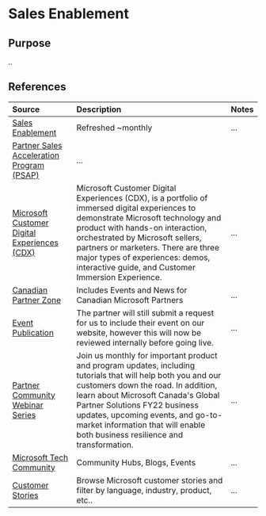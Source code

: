 # Sales Enablement

## Purpose

..

## References


Source | Description | Notes
:----- | :-----  | :-----
[Sales Enablement](https://assetsprod.microsoft.com/mpn/en-us/sales-partner-enablement-guide.pdf)| Refreshed ~monthly | ...
[Partner Sales Acceleration Program (PSAP)](https://partner.microsoft.com/en-US/training/assets#/?search=Partner%20Sales%20Acceleration%20Program)| ...
[Microsoft Customer Digital Experiences (CDX)](https://cdx.transform.microsoft.com)| Microsoft Customer Digital Experiences (CDX), is a portfolio of immersed digital experiences to demonstrate Microsoft technology and product with hands-on interaction, orchestrated by Microsoft sellers, partners or marketers. There are three major types of experiences: demos, interactive guide, and Customer Immersion Experience. |...
[Canadian Partner Zone](https://www.microsoftpartnercommunity.com/t5/Canadian-Partner-Zone/ct-p/canadian-partner)|Includes Events and News for Canadian Microsoft Partners | ...
[Event Publication](https://aka.ms/SubmitEvent)| The partner will still submit a request for us to include their event on our website, however this will now be reviewed internally before going live.|...
[Partner Community Webinar Series](aka.ms/partnercall)|Join us monthly for important product and program updates, including tutorials that will help both you and our customers down the road. In addition, learn about Microsoft Canada's Global Partner Solutions FY22 business updates, upcoming events, and go-to-market information that will enable both business resilience and transformation.|...
[Microsoft Tech Community](https://techcommunity.microsoft.com/)| Community Hubs, Blogs, Events|...
[Customer Stories](https://customers.microsoft.com/en-us/search?sq=&ff=&p=0&so=story_publish_date%20desc)| Browse Microsoft customer stories and filter by language, industry, product, etc..| ...

